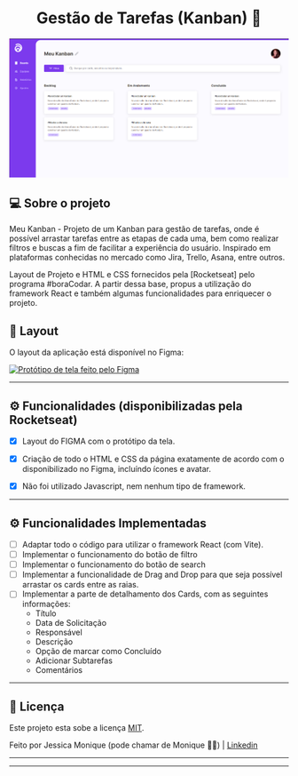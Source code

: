 <h1 align="center"> 
	Gestão de Tarefas (Kanban) 🚀
</h1>

<h4 align="center">
    <img alt="boraCodar" title="#boraCodar" src="./assets/banner.png" />
</h4>


## 💻 Sobre o projeto

Meu Kanban - Projeto de um Kanban para gestão de tarefas, onde é possível arrastar tarefas entre as etapas de cada uma, bem como realizar filtros e buscas a fim de facilitar a experiência do usuário. Inspirado em plataformas conhecidas no mercado como Jira, Trello, Asana, entre outros.

Layout de Projeto e HTML e CSS fornecidos pela [Rocketseat] pelo programa #boraCodar.
A partir dessa base, propus a utilização do framework React e também algumas funcionalidades para enriquecer o projeto. 


## 🎨 Layout

O layout da aplicação está disponível no Figma:

<a href="https://www.figma.com/design/Todp1K6EXoPCWaiWNKEStf/Kanban-•-Desafio-12-(Community)?node-id=18-21&t=B4BUpuebfzp1QQnT-0">
  <img alt="Protótipo de tela feito pelo Figma" src="https://img.shields.io/badge/Acessar%20Layout%20-Figma-%2304D361"><img>
</a>


---


## ⚙️ Funcionalidades (disponibilizadas pela Rocketseat)

- [x] Layout do FIGMA com o protótipo da tela.
- [x] Criação de todo o HTML e CSS da página exatamente de acordo com o disponibilizado no Figma, incluíndo ícones e avatar.
- [x] Não foi utilizado Javascript, nem nenhum tipo de framework.


---

## ⚙️ Funcionalidades Implementadas

- [ ] Adaptar todo o código para utilizar o framework React (com Vite).
- [ ] Implementar o funcionamento do botão de filtro
- [ ] Implementar o funcionamento do botão de search 
- [ ] Implementar a funcionalidade de Drag and Drop para que seja possível arrastar os cards entre as raias.
- [ ] Implementar a parte de detalhamento dos Cards, com as seguintes informações:
    - Título
    - Data de Solicitação
    - Responsável
    - Descrição
    - Opção de marcar como Concluído
    - Adicionar Subtarefas
    - Comentários


---

## 📝 Licença

Este projeto esta sobe a licença [MIT](./LICENSE).

Feito por Jessica Monique (pode chamar de Monique 👋🏽) | 
[Linkedin](https://www.linkedin.com/in/jmoniquemelo/)

---




---

